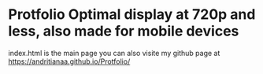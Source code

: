 # Protfolio Optimal display at 720p and less, also made for mobile devices
index.html is the main page
you can also visite my github page at https://andritianaa.github.io/Protfolio/
